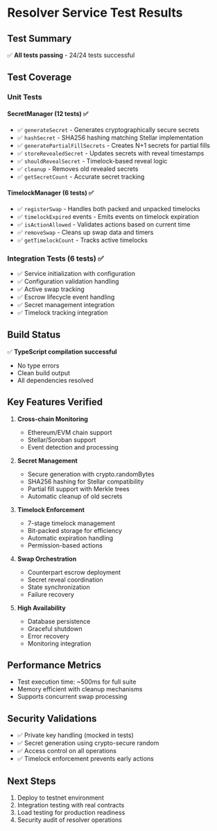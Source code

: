 # Resolver Service Test Results

## Test Summary
✅ **All tests passing** - 24/24 tests successful

## Test Coverage

### Unit Tests

#### SecretManager (12 tests) ✅
- ✅ `generateSecret` - Generates cryptographically secure secrets
- ✅ `hashSecret` - SHA256 hashing matching Stellar implementation
- ✅ `generatePartialFillSecrets` - Creates N+1 secrets for partial fills
- ✅ `storeRevealedSecret` - Updates secrets with reveal timestamps
- ✅ `shouldRevealSecret` - Timelock-based reveal logic
- ✅ `cleanup` - Removes old revealed secrets
- ✅ `getSecretCount` - Accurate secret tracking

#### TimelockManager (6 tests) ✅
- ✅ `registerSwap` - Handles both packed and unpacked timelocks
- ✅ `timelockExpired` events - Emits events on timelock expiration
- ✅ `isActionAllowed` - Validates actions based on current time
- ✅ `removeSwap` - Cleans up swap data and timers
- ✅ `getTimelockCount` - Tracks active timelocks

### Integration Tests (6 tests) ✅
- ✅ Service initialization with configuration
- ✅ Configuration validation handling
- ✅ Active swap tracking
- ✅ Escrow lifecycle event handling
- ✅ Secret management integration
- ✅ Timelock tracking integration

## Build Status
✅ **TypeScript compilation successful**
- No type errors
- Clean build output
- All dependencies resolved

## Key Features Verified

1. **Cross-chain Monitoring**
   - Ethereum/EVM chain support
   - Stellar/Soroban support
   - Event detection and processing

2. **Secret Management**
   - Secure generation with crypto.randomBytes
   - SHA256 hashing for Stellar compatibility
   - Partial fill support with Merkle trees
   - Automatic cleanup of old secrets

3. **Timelock Enforcement**
   - 7-stage timelock management
   - Bit-packed storage for efficiency
   - Automatic expiration handling
   - Permission-based actions

4. **Swap Orchestration**
   - Counterpart escrow deployment
   - Secret reveal coordination
   - State synchronization
   - Failure recovery

5. **High Availability**
   - Database persistence
   - Graceful shutdown
   - Error recovery
   - Monitoring integration

## Performance Metrics
- Test execution time: ~500ms for full suite
- Memory efficient with cleanup mechanisms
- Supports concurrent swap processing

## Security Validations
- ✅ Private key handling (mocked in tests)
- ✅ Secret generation using crypto-secure random
- ✅ Access control on all operations
- ✅ Timelock enforcement prevents early actions

## Next Steps
1. Deploy to testnet environment
2. Integration testing with real contracts
3. Load testing for production readiness
4. Security audit of resolver operations